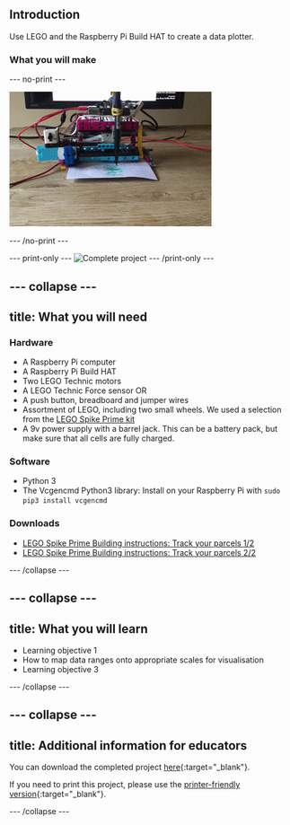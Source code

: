 ## Introduction

Use LEGO and the Raspberry Pi Build HAT to create a data plotter. 

### What you will make

--- no-print ---

![finished](images/plotter_demo.gif)

--- /no-print ---

--- print-only ---
![Complete project](images/showcase_static.png)
--- /print-only ---

--- collapse ---
---
title: What you will need
---
### Hardware

+ A Raspberry Pi computer
+ A Raspberry Pi Build HAT
+ Two LEGO Technic motors
+ A LEGO Technic Force sensor 
OR
+ A push button, breadboard and jumper wires
+ Assortment of LEGO, including two small wheels. We used a selection from the [LEGO Spike Prime kit](https://education.lego.com/en-gb/product/spike-prime)
+ A 9v power supply with a barrel jack. This can be a battery pack, but make sure that all cells are fully charged. 

### Software


+ Python 3
+ The Vcgencmd Python3 library:
Install on your Raspberry Pi with
`sudo pip3 install vcgencmd`


### Downloads

+ [LEGO Spike Prime Building instructions: Track your parcels 1/2](https://le-www-live-s.legocdn.com/sc/media/lessons/prime/pdf/building-instructions/track-your-packages-bi-pdf-book1of2-05883f81fed73ac3738781d084e0d4e2.pdf)
+ [LEGO Spike Prime Building instructions: Track your parcels 2/2](https://le-www-live-s.legocdn.com/sc/media/lessons/prime/pdf/building-instructions/track-your-packages-bi-pdf-book2of2-80dc3c8c61ec2d2ffa785b688326ef74.pdf)

--- /collapse ---

--- collapse ---
---
title: What you will learn
---

+ Learning objective 1
+ How to map data ranges onto appropriate scales for visualisation
+ Learning objective 3

--- /collapse ---

--- collapse ---
---
title: Additional information for educators
---

You can download the completed project [here](http://rpf.io/p/en/projectName-get){:target="_blank"}.

If you need to print this project, please use the [printer-friendly version](https://projects.raspberrypi.org/en/projects/projectName/print){:target="_blank"}.

--- /collapse ---

